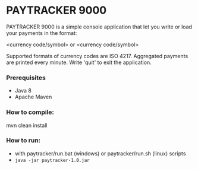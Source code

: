 # PAYTRACKER 9000
PAYTRACKER 9000 is a simple console application that let you write or load your payments in the format:

<currency code/symbol> or <amount> <currency code/symbol>

Supported formats of currency codes are ISO 4217. Aggregated payments are printed every minute. Write 'quit' to exit the application. 
<h3>Prerequisites</h3>
<ul>
    <li> Java 8 </li>
    <li> Apache Maven </li>   
</ul>

<h3>How to compile:</h3> 
mvn clean install

<h3>How to run:</h3>
<ul>
    <li> with paytracker/run.bat (windows) or paytracker/run.sh (linux) scripts </li>
    <li> <code>java -jar paytracker-1.0.jar</code></li>
</ul>
